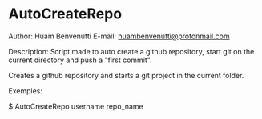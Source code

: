 # AutoCreateRepo

Author: Huam Benvenutti
E-mail: huambenvenutti@protonmail.com

Description:
Script made to auto create a github repository, start git on the current directory and push a "first commit".

Creates a github repository and starts a git project in the current folder.

Exemples:

$ AutoCreateRepo username  repo_name
